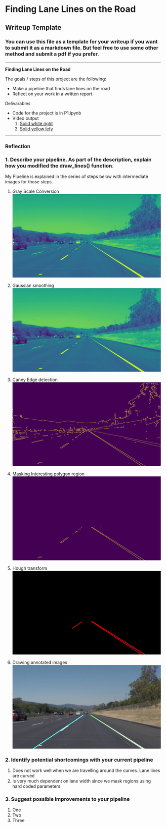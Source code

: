 # **Finding Lane Lines on the Road** 

## Writeup Template

### You can use this file as a template for your writeup if you want to submit it as a markdown file. But feel free to use some other method and submit a pdf if you prefer.

---

**Finding Lane Lines on the Road**

The goals / steps of this project are the following:
* Make a pipeline that finds lane lines on the road
* Reflect on your work in a written report

Delivarables
* Code for the project is in P1.ipynb
* Video output
  1. [Solid white right](./test_videos_output/solidWhiteRight.mp4)
  2. [Solid yellow lefy](./test_videos_output/solidYellowLeft.mp4)

---

### Reflection

### 1. Describe your pipeline. As part of the description, explain how you modified the draw_lines() function.

My Pipeline is explained in the series of steps below with intermediate images for those steps.

1. Gray Scale Conversion
![Gray Scale image](./intermediate/gray_solidWhiteRight.jpg)

2. Gaussian smoothing
![Smoothened image](./intermediate/smooth_solidWhiteRight.jpg)
3. Canny Edge detection
![Edges](./intermediate/edges_solidWhiteRight.jpg)
4. Masking Interesting polygon region
![Masked edges](./intermediate/masked_edges_solidWhiteRight.jpg)
5. Hough transform
![Hough Transformed](./intermediate/hough_solidWhiteRight.jpg)
6. Drawing annotated images
![Gray Scale](./intermediate/annotated_solidWhiteRight.jpg)



### 2. Identify potential shortcomings with your current pipeline

1. Does not work well when we are travelling around the curves. Lane lines are curved
2. Is very much dependent on lane width since we mask regions using hard coded parameters


### 3. Suggest possible improvements to your pipeline

1. One
2. Two
3. Three